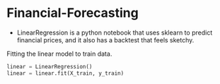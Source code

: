 # Financial-Forecasting

- LinearRegression is a python notebook that uses sklearn to predict financial prices, and it also has a backtest that feels sketchy.

Fitting the linear model to train data.
```python
linear = LinearRegression()
linear = linear.fit(X_train, y_train)
```